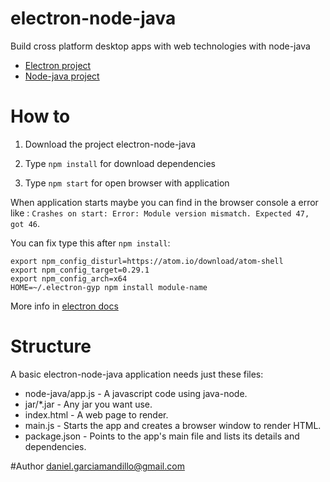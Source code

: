 # electron-node-java

Build cross platform desktop apps with web technologies with node-java

- [Electron project]
- [Node-java project]

# How to 

1) Download the project electron-node-java

2) Type ```npm install``` for download dependencies

3) Type ```npm start``` for open browser with application

When application starts maybe you can find in the browser console a error like : ```Crashes on start: Error: Module version mismatch. Expected 47, got 46```.

You can fix type this after ```npm install```:

```
export npm_config_disturl=https://atom.io/download/atom-shell
export npm_config_target=0.29.1
export npm_config_arch=x64
HOME=~/.electron-gyp npm install module-name
``` 
More info in [electron docs]

# Structure

A basic electron-node-java application needs just these files:

* node-java/app.js - A javascript code using java-node.
* jar/*.jar - Any jar you want use.
* index.html - A web page to render.
* main.js - Starts the app and creates a browser window to render HTML.
* package.json - Points to the app's main file and lists its details and dependencies.
 
#Author
daniel.garciamandillo@gmail.com

[electron docs]: https://github.com/atom/electron/blob/master/docs-translations/es/tutorial/using-native-node-modules.md
[Electron project]: https://github.com/mafintosh/electron-prebuilt
[Node-java project]: https://github.com/joeferner/node-java
